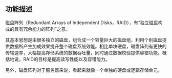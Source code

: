 ## 功能描述

磁盘阵列（Redundant Arrays of Independent Disks，RAID），有“独立磁盘构成的具有冗余能力的阵列”之意。

其基本思想是由很多独立的磁盘，组合成一个容量巨大的磁盘组，利用个别磁盘提供数据所产生加成效果提升整个磁盘系统效能。相比单块硬盘，磁盘阵列有更快的传输速率，大幅提高存储系统的数据吞吐量，同时通过数据校验提供容错功能。概括地说，RAID的目标是提高读写性能以及容错能力。

另外，磁盘阵列对于服务器来说，看起来就像一个单独的硬盘或逻辑存储单元。
